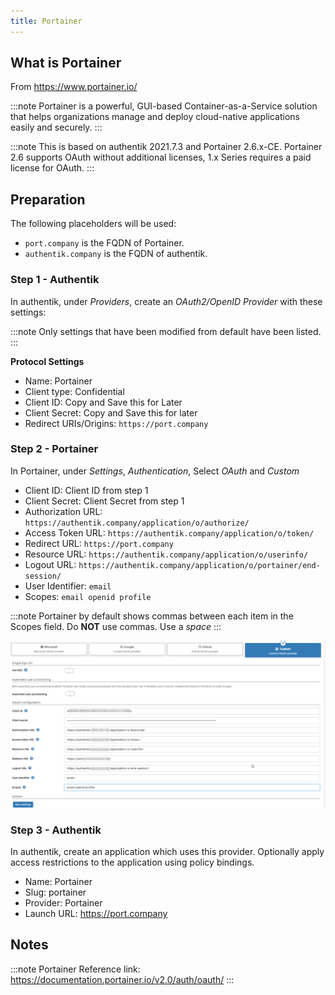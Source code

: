 ```yaml
---
title: Portainer
---
```


## What is Portainer

From https://www.portainer.io/

:::note
Portainer is a powerful, GUI-based Container-as-a-Service solution that helps organizations manage and deploy cloud-native applications easily and securely.
:::

:::note
This is based on authentik 2021.7.3 and Portainer 2.6.x-CE.  Portainer 2.6 supports OAuth without additional licenses, 1.x Series requires a paid license for OAuth.
:::

## Preparation

The following placeholders will be used:

- `port.company` is the FQDN of Portainer.
- `authentik.company` is the FQDN of authentik.

### Step 1 - Authentik

In authentik, under _Providers_, create an _OAuth2/OpenID Provider_ with these settings:

:::note
Only settings that have been modified from default have been listed.
:::

**Protocol Settings**
- Name: Portainer
- Client type: Confidential
- Client ID: Copy and Save this for Later
- Client Secret: Copy and Save this for later
- Redirect URIs/Origins: `https://port.company`


### Step 2 - Portainer

In Portainer, under _Settings_, _Authentication_, Select _OAuth_ and _Custom_

- Client ID: Client ID from step 1
- Client Secret: Client Secret from step 1
- Authorization URL: `https://authentik.company/application/o/authorize/`
- Access Token URL: `https://authentik.company/application/o/token/`
- Redirect URL: `https://port.company`
- Resource URL: `https://authentik.company/application/o/userinfo/`
- Logout URL: `https://authentik.company/application/o/portainer/end-session/`
- User Identifier: `email`
- Scopes: `email openid profile`

:::note
Portainer by default shows commas between each item in the Scopes field.  Do **NOT** use commas.  Use a _space_
:::

![](./port1.png)

### Step 3 - Authentik

In authentik, create an application which uses this provider. Optionally apply access restrictions to the application using policy bindings.

- Name: Portainer
- Slug: portainer
- Provider: Portainer
- Launch URL: https://port.company


## Notes

:::note
Portainer Reference link: https://documentation.portainer.io/v2.0/auth/oauth/
:::
